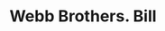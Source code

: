 ---
doi: 10.7916/D85M7HSZ
date_other: '1880'
date_other_textual: 1880-1889
form: printed ephemera
genre:
- Invoices
name:
- Webb Brothers
object_in_context_url: https://biggert.cul.columbia.edu/items/view/ave_biggert_00625
subject_hierarchical_geographic:
- Detroit, Michigan, United States
subject_name:
- Webb Brothers
title: Webb Brothers. Bill
sort_title: Webb Brothers. Bill
call_number: ave_biggert_00625
coordinates:
- 42.331388888888895,-83.04583333333333
pid: ave_biggert_00625
identifiers: ave_biggert_00625
thumbnail: https://derivativo-3.library.columbia.edu/iiif/2/ldpd:343667/full/!256,256/0/native.jpg
permalink: "/biggert/ave_biggert_00625/"
layout: iiif-image-page
---